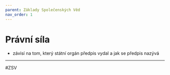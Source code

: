 ```yaml
---
parent: Základy Společenských Věd
nav_order: 1
---
```

# Právní síla
- závisí na tom, který státní orgán předpis vydal a jak se předpis nazývá

---
#ZSV 